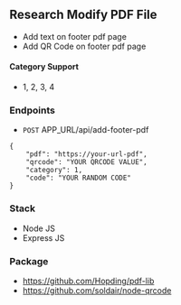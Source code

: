 ## Research Modify PDF File

- Add text on footer pdf page
- Add QR Code on footer pdf page

#### Category Support
- 1, 2, 3, 4

### Endpoints
- `POST` APP_URL/api/add-footer-pdf
````
{
    "pdf": "https://your-url-pdf",
    "qrcode": "YOUR QRCODE VALUE",
    "category": 1,
    "code": "YOUR RANDOM CODE"
}
````
### Stack
- Node JS
- Express JS

### Package
- https://github.com/Hopding/pdf-lib
- https://github.com/soldair/node-qrcode
